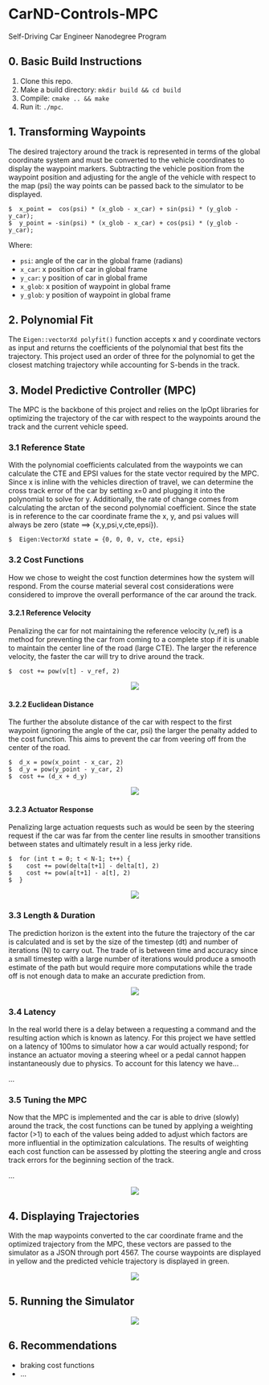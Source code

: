 # CarND-Controls-MPC
Self-Driving Car Engineer Nanodegree Program

## 0. Basic Build Instructions

1. Clone this repo.
2. Make a build directory: `mkdir build && cd build`
3. Compile: `cmake .. && make`
4. Run it: `./mpc`.

## 1. Transforming Waypoints
The desired trajectory around the track is represented in terms of the global coordinate
system and must be converted to the vehicle coordinates to display the waypoint markers.
Subtracting the vehicle position from the waypoint position and adjusting for the angle
of the vehicle with respect to the map (psi) the way points can be passed back to the 
simulator to be displayed.

    $  x_point =  cos(psi) * (x_glob - x_car) + sin(psi) * (y_glob - y_car);
    $  y_point = -sin(psi) * (x_glob - x_car) + cos(psi) * (y_glob - y_car);

Where:
- `psi`: angle of the car in the global frame (radians)
- `x_car`: x position of car in global frame
- `y_car`: y position of car in global frame
- `x_glob`: x position of waypoint in global frame
- `y_glob`: y position of waypoint in global frame

## 2. Polynomial Fit
The `Eigen::vectorXd polyfit()` function accepts x and y coordinate vectors as
input and returns the coefficients of the polynomial that best fits the trajectory.
This project used an order of three for the polynomial to get the closest matching 
trajectory while accounting for S-bends in the track.

## 3. Model Predictive Controller (MPC)
The MPC is the backbone of this project and relies on the IpOpt libraries for
optimizing the trajectory of the car with respect to the waypoints around the track
and the current vehicle speed.

### 3.1 Reference State
With the polynomial coefficients calculated from the waypoints we can calculate the
CTE and EPSI values for the state vector required by the MPC. Since x is inline with
the vehicles direction of travel, we can determine the cross track error of the car
by setting x=0 and plugging it into the polynomial to solve for y. Additionally,
the rate of change comes from calculating the arctan of the second polynomial
coefficient. Since the state is in reference to the car coordinate frame the x, y,
and psi values will always be zero (state ==> {x,y,psi,v,cte,epsi}).

    $  Eigen:VectorXd state = {0, 0, 0, v, cte, epsi}

### 3.2 Cost Functions
How we chose to weight the cost function determines how the system will respond. From
the course material several cost considerations were considered to improve the overall
performance of the car around the track.

#### 3.2.1 Reference Velocity
Penalizing the car for not maintaining the reference velocity (v_ref) is a method for 
preventing the car from coming to a complete stop if it is unable to maintain the 
center line of the road (large CTE). The larger the reference velocity, the faster
the car will try to drive around the track.

    $  cost += pow(v[t] - v_ref, 2)

<p align="center">
 <img src="./res/cost_velocity.png">
</p>

#### 3.2.2 Euclidean Distance
The further the absolute distance of the car with respect to the first waypoint
(ignoring the angle of the car, psi) the larger the penalty added to the cost
function. This aims to prevent the car from veering off from the center of the road.

    $  d_x = pow(x_point - x_car, 2)
    $  d_y = pow(y_point - y_car, 2)
    $  cost += (d_x + d_y)

<p align="center">
 <img src="./res/cost_distance.png">
</p>

#### 3.2.3 Actuator Response
Penalizing large actuation requests such as would be seen by the steering request
if the car was far from the center line results in smoother transitions between
states and ultimately result in a less jerky ride.

    $  for (int t = 0; t < N-1; t++) {
    $    cost += pow(delta[t+1] - delta[t], 2)
    $    cost += pow(a[t+1] - a[t], 2)
    $  }

<p align="center">
 <img src="./res/cost_response.png">
</p>

### 3.3 Length & Duration
The prediction horizon is the extent into the future the trajectory of the car is
calculated and is set by the size of the timestep (dt) and number of iterations (N)
to carry out. The trade of is between time and accuracy since a small timestep with
a large number of iterations would produce a smooth estimate of the path but would
require more computations while the trade off is not enough data to make an accurate
prediction from. 

<p align="center">
 <img src="./res/prediction_horizon.png">
</p>

### 3.4 Latency
In the real world there is a delay between a requesting a command and the resulting
action which is known as latency. For this project we have settled on a latency of
100ms to simulator how a car would actually respond; for instance an actuator 
moving a steering wheel or a pedal cannot happen instantaneously due to physics. To
account for this latency we have...

...

### 3.5 Tuning the MPC
Now that the MPC is implemented and the car is able to drive (slowly) around the
track, the cost functions can be tuned by applying a weighting factor (>1) to
each of the values being added to adjust which factors are more influential in the
optimization calculations. The results of weighting each cost function can be
assessed by plotting the steering angle and cross track errors for the beginning
section of the track.

...

<p align="center">
 <img src="./res/***.png">
</p>

## 4. Displaying Trajectories
With the map waypoints converted to the car coordinate frame and the optimized trajectory
from the MPC, these vectors are passed to the simulator as a JSON through port 4567. The
course waypoints are displayed in yellow and the predicted vehicle trajectory is
displayed in green.

<p align="center">
 <img src="./res/display.png">
</p>

## 5. Running the Simulator

<p align="center">
 <img src="./res/simulator.gif">
</p>

## 6. Recommendations

- braking cost functions
- ...
